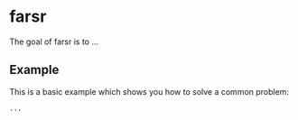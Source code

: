 # farsr

The goal of farsr is to ...

## Example

This is a basic example which shows you how to solve a common problem:

```R
...
```
